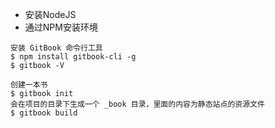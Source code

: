 - 安装NodeJS
- 通过NPM安装环境

```
安装 GitBook 命令行工具
$ npm install gitbook-cli -g
$ gitbook -V

创建一本书
$ gitbook init
会在项目的目录下生成一个 _book 目录，里面的内容为静态站点的资源文件
$ gitbook build

```